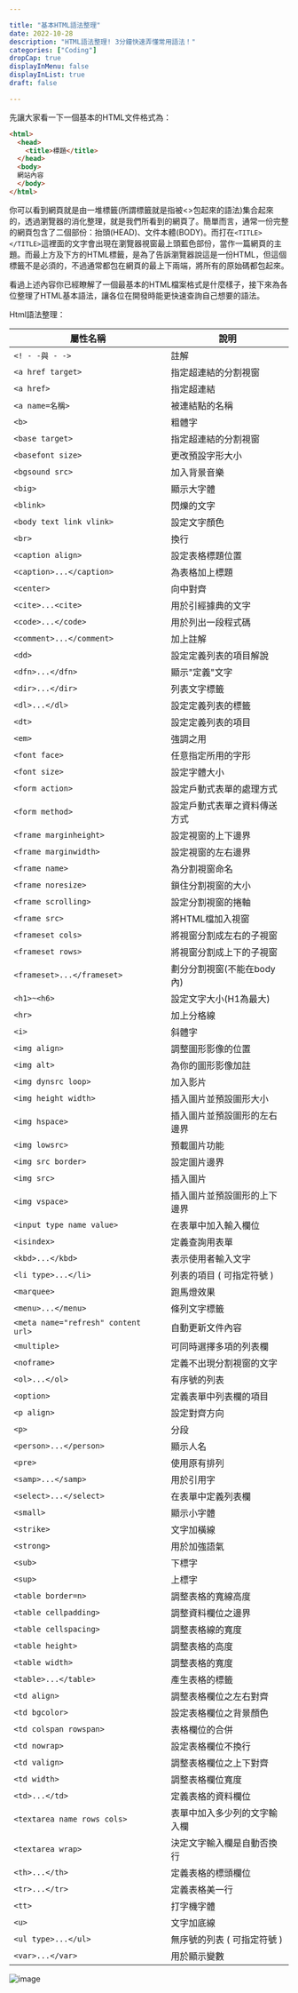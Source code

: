 ```yaml
---

title: "基本HTML語法整理"
date: 2022-10-28
description: "HTML語法整理! 3分鐘快速弄懂常用語法！"
categories: ["Coding"]
dropCap: true
displayInMenu: false
displayInList: true
draft: false

---
```


先讓大家看一下一個基本的HTML文件格式為：
```html
<html>
  <head>
    <title>標題</title>
  </head>
  <body>
  網站內容
  </body>
</html>
```
 
你可以看到網頁就是由一堆標籤(所謂標籤就是指被<>包起來的語法)集合起來的，透過瀏覽器的消化整理，就是我們所看到的網頁了。簡單而言，通常一份完整的網頁包含了二個部份：抬頭(HEAD)、文件本體(BODY)。而打在`<TITLE></TITLE>`這裡面的文字會出現在瀏覽器視窗最上頭藍色部份，當作一篇網頁的主題。而最上方及下方的HTML標籤，是為了告訴瀏覽器說這是一份HTML，但這個標籤不是必須的，不過通常都包在網頁的最上下兩端，將所有的原始碼都包起來。

看過上述內容你已經瞭解了一個最基本的HTML檔案格式是什麼樣子，接下來為各位整理了HTML基本語法，讓各位在開發時能更快速查詢自己想要的語法。

Html語法整理：

|	屬性名稱	|	說明	|
|	 -------------------------------------- 	|	 -------------------------------------- 	|
| `	<! - -與 - ->	` |	註解	|
| `	<a href target>	` |	指定超連結的分割視窗	|
| `	<a href>	` |	指定超連結	|
| `	<a name=名稱>	` |	被連結點的名稱	|
| `	<b>	` |	粗體字	|
| `	<base target>	` |	指定超連結的分割視窗	|
| `	<basefont size>	` |	更改預設字形大小	|
| `	<bgsound src>	` |	加入背景音樂	|
| `	<big>	` |	顯示大字體	|
| `	<blink>	` |	閃爍的文字	|
| `	<body text link vlink>	` |	設定文字顏色	|
| `	<br>	` |	換行	|
| `	<caption align>	` |	設定表格標題位置	|
| `	<caption>...</caption>	` |	為表格加上標題	|
| `	<center>	` |	向中對齊	|
| `	<cite>...<cite>	` |	用於引經據典的文字	|
| `	<code>...</code>	` |	用於列出一段程式碼	|
| `	<comment>...</comment>	` |	加上註解	|
| `	<dd>	` |	設定定義列表的項目解說	|
| `	<dfn>...</dfn>	` |	顯示"定義"文字	|
| `	<dir>...</dir>	` |	列表文字標籤	|
| `	<dl>...</dl>	` |	設定定義列表的標籤	|
| `	<dt>	` |	設定定義列表的項目	|
| `	<em>	` |	強調之用	|
| `	<font face>	` |	任意指定所用的字形	|
| `	<font size>	` |	設定字體大小	|
| `	<form action>	` |	設定戶動式表單的處理方式	|
| `	<form method>	` |	設定戶動式表單之資料傳送方式	|
| `	<frame marginheight>	` |	設定視窗的上下邊界	|
| `	<frame marginwidth>	` |	設定視窗的左右邊界	|
| `	<frame name>	` |	為分割視窗命名	|
| `	<frame noresize>	` |	鎖住分割視窗的大小	|
| `	<frame scrolling>	` |	設定分割視窗的捲軸	|
| `	<frame src>	` |	將HTML檔加入視窗	|
| `	<frameset cols>	` |	將視窗分割成左右的子視窗	|
| `	<frameset rows>	` |	將視窗分割成上下的子視窗	|
| `	<frameset>...</frameset>	` |	劃分分割視窗(不能在body內)	|
| `	<h1>~<h6>	` |	設定文字大小(H1為最大)	|
| `	<hr>	` |	加上分格線	|
| `	<i>	` |	斜體字	|
| `	<img align>	` |	調整圖形影像的位置	|
| `	<img alt>	` |	為你的圖形影像加註	|
| `	<img dynsrc loop>	` |	加入影片	|
| `	<img height width>	` |	插入圖片並預設圖形大小	|
| `	<img hspace>	` |	插入圖片並預設圖形的左右邊界	|
| `	<img lowsrc>	` |	預載圖片功能	|
| `	<img src border>	` |	設定圖片邊界	|
| `	<img src>	` |	插入圖片	|
| `	<img vspace>	` |	插入圖片並預設圖形的上下邊界	|
| `	<input type name value>	` |	在表單中加入輸入欄位	|
| `	<isindex>	` |	定義查詢用表單	|
| `	<kbd>...</kbd>	` |	表示使用者輸入文字	|
| `	<li type>...</li>	` |	列表的項目 ( 可指定符號 )	|
| `	<marquee>	` |	跑馬燈效果	|
| `	<menu>...</menu>	` |	條列文字標籤	|
| `	<meta name="refresh" content url>	` |	自動更新文件內容	|
| `	<multiple>	` |	可同時選擇多項的列表欄	|
| `	<noframe>	` |	定義不出現分割視窗的文字	|
| `	<ol>...</ol>	` |	有序號的列表	|
| `	<option>	` |	定義表單中列表欄的項目	|
| `	<p align>	` |	設定對齊方向	|
| `	<p>	` |	分段	|
| `	<person>...</person>	` |	顯示人名	|
| `	<pre>	` |	使用原有排列	|
| `	<samp>...</samp>	` |	用於引用字	|
| `	<select>...</select>	` |	在表單中定義列表欄	|
| `	<small>	` |	顯示小字體	|
| `	<strike>	` |	文字加橫線	|
| `	<strong>	` |	用於加強語氣	|
| `	<sub>	` |	下標字	|
| `	<sup>	` |	上標字	|
| `	<table border=n>	` |	調整表格的寬線高度	|
| `	<table cellpadding>	` |	調整資料欄位之邊界	|
| `	<table cellspacing>	` |	調整表格線的寬度	|
| `	<table height>	` |	調整表格的高度	|
| `	<table width>	` |	調整表格的寬度	|
| `	<table>...</table>	` |	產生表格的標籤	|
| `	<td align>	` |	調整表格欄位之左右對齊	|
| `	<td bgcolor>	` |	設定表格欄位之背景顏色	|
| `	<td colspan rowspan>	` |	表格欄位的合併	|
| `	<td nowrap>	` |	設定表格欄位不換行	|
| `	<td valign>	` |	調整表格欄位之上下對齊	|
| `	<td width>	` |	調整表格欄位寬度	|
| `	<td>...</td>	` |	定義表格的資料欄位	|
| `	<textarea name rows cols>	` |	表單中加入多少列的文字輸入欄	|
| `	<textarea wrap>	` |	決定文字輸入欄是自動否換行	|
| `	<th>...</th>	` |	定義表格的標頭欄位	|
| `	<tr>...</tr>	` |	定義表格美一行	|
| `	<tt>	` |	打字機字體	|
| `	<u>	` |	文字加底線	|
| `	<ul type>...</ul>	` |	無序號的列表 ( 可指定符號 )	|
| `	<var>...</var>	` |	用於顯示變數	|
![image](https://user-images.githubusercontent.com/61068739/198489664-87b1a473-869f-4219-8728-1c3b25bfe121.png)
